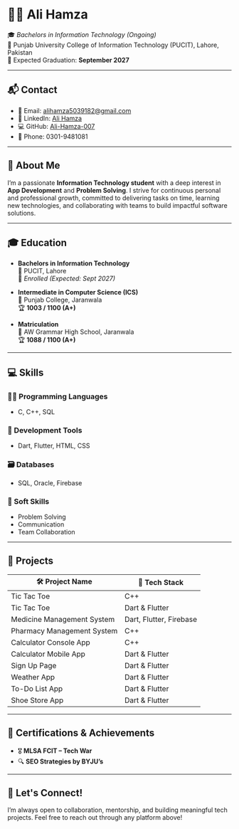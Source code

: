 # 👨‍💻 Ali Hamza

🎓 *Bachelors in Information Technology (Ongoing)*  
📍 Punjab University College of Information Technology (PUCIT), Lahore, Pakistan  
📅 Expected Graduation: **September 2027**

---

## 📬 Contact

- 📧 Email: [alihamza5039182@gmail.com](mailto:alihamza5039182@gmail.com)  
- 💼 LinkedIn: [Ali Hamza](https://www.linkedin.com/in/ali-hamza-905489292/)  
- 💻 GitHub: [Ali-Hamza-007](https://github.com/Ali-Hamza-007)  
- 📱 Phone: 0301-9481081  

---

## 🧠 About Me

I’m a passionate **Information Technology student** with a deep interest in **App Development** and **Problem Solving**. I strive for continuous personal and professional growth, committed to delivering tasks on time, learning new technologies, and collaborating with teams to build impactful software solutions.

---

## 🎓 Education

- **Bachelors in Information Technology**  
  📍 PUCIT, Lahore  
  📅 *Enrolled (Expected: Sept 2027)*  

- **Intermediate in Computer Science (ICS)**  
  📍 Punjab College, Jaranwala  
  🏆 **1003 / 1100 (A+)**

- **Matriculation**  
  📍 AW Grammar High School, Jaranwala  
  🏆 **1088 / 1100 (A+)**

---

## 💻 Skills

### 👨‍💻 Programming Languages
- C, C++, SQL

### 🚀 Development Tools
- Dart, Flutter, HTML, CSS

### 🗃️ Databases
- SQL, Oracle, Firebase

### 🧠 Soft Skills
- Problem Solving
- Communication
- Team Collaboration

---

## 🚧 Projects

| 🛠️ Project Name                        | 💬 Tech Stack             |
|---------------------------------------|---------------------------|
| Tic Tac Toe                           | C++                       |
| Tic Tac Toe                           | Dart & Flutter            |
| Medicine Management System            | Dart, Flutter, Firebase   |
| Pharmacy Management System            | C++                       |
| Calculator Console App                | C++                       |
| Calculator Mobile App                 | Dart & Flutter            |
| Sign Up Page                          | Dart & Flutter            |
| Weather App                           | Dart & Flutter            |
| To-Do List App                        | Dart & Flutter            |
| Shoe Store App                        | Dart & Flutter            |

---

## 🏅 Certifications & Achievements

- 🎖️ **MLSA FCIT – Tech War**
- 🔍 **SEO Strategies by BYJU’s**

---

## 🙌 Let's Connect!

I’m always open to collaboration, mentorship, and building meaningful tech projects. Feel free to reach out through any platform above!

